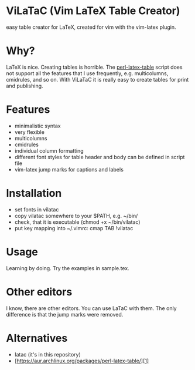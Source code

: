 # ViLaTaC (Vim LaTeX Table Creator)

easy table creator for LaTeX, created for vim with the vim-latex plugin.

# Why?

LaTeX is nice. Creating tables is horrible. The [perl-latex-table][1] script
does not support all the features that I use frequently, e.g. multicolumns,
cmidrules, and so on. With ViLaTaC it is really easy to create tables for print and
publishing.

# Features

* minimalistic syntax
* very flexible
* multicolumns
* cmidrules
* individual column formatting
* different font styles for table header and body can be defined in script file
* vim-latex jump marks for captions and labels

# Installation

* set fonts in vilatac
* copy vilatac somewhere to your $PATH, e.g. ~/bin/
* check, that it is executable (chmod +x ~/bin/vilatac)
* put key mapping into ~/.vimrc: cmap TAB !vilatac<CR><C-j>

# Usage
Learning by doing. Try the examples in sample.tex.

# Other editors
I know, there are other editors. You can use LaTaC with them. The only
difference is that the jump marks were removed.

# Alternatives
* latac (it's in this repository)
* [https://aur.archlinux.org/packages/perl-latex-table/][1]

[1]: https://aur.archlinux.org/packages/perl-latex-table/
